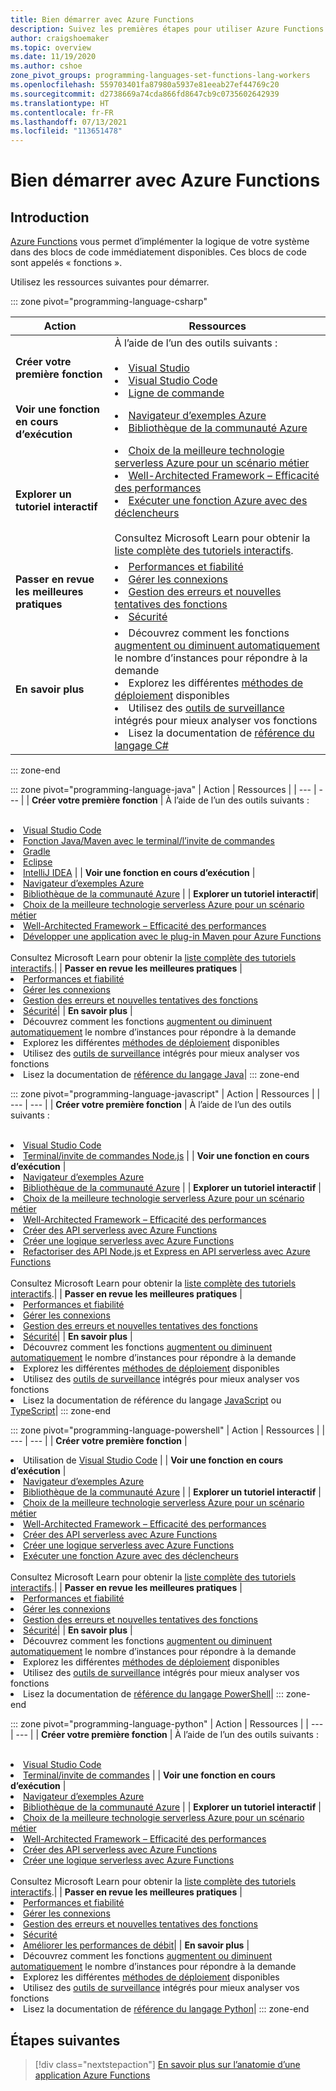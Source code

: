 ```yaml
---
title: Bien démarrer avec Azure Functions
description: Suivez les premières étapes pour utiliser Azure Functions.
author: craigshoemaker
ms.topic: overview
ms.date: 11/19/2020
ms.author: cshoe
zone_pivot_groups: programming-languages-set-functions-lang-workers
ms.openlocfilehash: 559703401fa87980a5937e81eeab27ef44769c20
ms.sourcegitcommit: d2738669a74cda866fd8647cb9c0735602642939
ms.translationtype: HT
ms.contentlocale: fr-FR
ms.lasthandoff: 07/13/2021
ms.locfileid: "113651478"
---
```

# <a name="getting-started-with-azure-functions"></a>Bien démarrer avec Azure Functions

## <a name="introduction"></a>Introduction

[Azure Functions](./functions-overview.md) vous permet d’implémenter la logique de votre système dans des blocs de code immédiatement disponibles. Ces blocs de code sont appelés « fonctions ».

Utilisez les ressources suivantes pour démarrer.

::: zone pivot="programming-language-csharp"

| Action | Ressources |
| --- | --- |
| **Créer votre première fonction** | À l’aide de l’un des outils suivants :<br><br><li>[Visual Studio](./functions-create-your-first-function-visual-studio.md)<li>[Visual Studio Code](./create-first-function-vs-code-csharp.md)<li>[Ligne de commande](./create-first-function-cli-csharp.md) |
| **Voir une fonction en cours d’exécution** | <li>[Navigateur d’exemples Azure](/samples/browse/?expanded=azure&languages=csharp&products=azure-functions)<li>[Bibliothèque de la communauté Azure](https://www.serverlesslibrary.net/?technology=Functions%202.x&language=C%23) |
| **Explorer un tutoriel interactif**| <li>[Choix de la meilleure technologie serverless Azure pour un scénario métier](/learn/modules/serverless-fundamentals/)<li>[Well-Architected Framework – Efficacité des performances](/learn/modules/azure-well-architected-performance-efficiency/)<li>[Exécuter une fonction Azure avec des déclencheurs](/learn/modules/execute-azure-function-with-triggers/) <br><br>Consultez Microsoft Learn pour obtenir la [liste complète des tutoriels interactifs](/learn/browse/?expanded=azure&products=azure-functions).|
| **Passer en revue les meilleures pratiques** |<li>[Performances et fiabilité](./functions-best-practices.md)<li>[Gérer les connexions](./manage-connections.md)<li>[Gestion des erreurs et nouvelles tentatives des fonctions](./functions-bindings-error-pages.md?tabs=csharp)<li>[Sécurité](./security-concepts.md)|
| **En savoir plus** | <li>Découvrez comment les fonctions [augmentent ou diminuent automatiquement](./functions-scale.md) le nombre d’instances pour répondre à la demande<li>Explorez les différentes [méthodes de déploiement](./functions-deployment-technologies.md) disponibles<li>Utilisez des [outils de surveillance](./functions-monitoring.md) intégrés pour mieux analyser vos fonctions<li>Lisez la documentation de [référence du langage C#](./functions-dotnet-class-library.md)|

::: zone-end

::: zone pivot="programming-language-java"
| Action | Ressources |
| --- | --- |
| **Créer votre première fonction** | À l’aide de l’un des outils suivants :<br><br><li>[Visual Studio Code](./create-first-function-vs-code-java.md)<li>[Fonction Java/Maven avec le terminal/l’invite de commandes](./create-first-function-cli-java.md)<li>[Gradle](./functions-create-first-java-gradle.md)<li>[Eclipse](./functions-create-maven-eclipse.md)<li>[IntelliJ IDEA](./functions-create-maven-intellij.md) |
| **Voir une fonction en cours d’exécution** | <li>[Navigateur d’exemples Azure](/samples/browse/?expanded=azure&languages=java&products=azure-functions)<li>[Bibliothèque de la communauté Azure](https://www.serverlesslibrary.net/?technology=Functions%202.x&language=Java) |
| **Explorer un tutoriel interactif**| <li>[Choix de la meilleure technologie serverless Azure pour un scénario métier](/learn/modules/serverless-fundamentals/)<li>[Well-Architected Framework – Efficacité des performances](/learn/modules/azure-well-architected-performance-efficiency/)<li>[Développer une application avec le plug-in Maven pour Azure Functions](/learn/modules/develop-azure-functions-app-with-maven-plugin/) <br><br>Consultez Microsoft Learn pour obtenir la [liste complète des tutoriels interactifs](/learn/browse/?expanded=azure&products=azure-functions).|
| **Passer en revue les meilleures pratiques** |<li>[Performances et fiabilité](./functions-best-practices.md)<li>[Gérer les connexions](./manage-connections.md)<li>[Gestion des erreurs et nouvelles tentatives des fonctions](./functions-bindings-error-pages.md?tabs=java)<li>[Sécurité](./security-concepts.md)|
| **En savoir plus** | <li>Découvrez comment les fonctions [augmentent ou diminuent automatiquement](./functions-scale.md) le nombre d’instances pour répondre à la demande<li>Explorez les différentes [méthodes de déploiement](./functions-deployment-technologies.md) disponibles<li>Utilisez des [outils de surveillance](./functions-monitoring.md) intégrés pour mieux analyser vos fonctions<li>Lisez la documentation de [référence du langage Java](./functions-reference-java.md)|
::: zone-end

::: zone pivot="programming-language-javascript"
| Action | Ressources |
| --- | --- |
| **Créer votre première fonction** | À l’aide de l’un des outils suivants :<br><br><li>[Visual Studio Code](./create-first-function-vs-code-node.md)<li>[Terminal/invite de commandes Node.js](./create-first-function-cli-node.md) |
| **Voir une fonction en cours d’exécution** | <li>[Navigateur d’exemples Azure](/samples/browse/?expanded=azure&languages=javascript%2ctypescript&products=azure-functions)<li>[Bibliothèque de la communauté Azure](https://www.serverlesslibrary.net/?technology=Functions%202.x&language=JavaScript%2CTypeScript) |
| **Explorer un tutoriel interactif** | <li>[Choix de la meilleure technologie serverless Azure pour un scénario métier](/learn/modules/serverless-fundamentals/)<li>[Well-Architected Framework – Efficacité des performances](/learn/modules/azure-well-architected-performance-efficiency/)<li>[Créer des API serverless avec Azure Functions](/learn/modules/build-api-azure-functions/)<li>[Créer une logique serverless avec Azure Functions](/learn/modules/create-serverless-logic-with-azure-functions/)<li>[Refactoriser des API Node.js et Express en API serverless avec Azure Functions](/learn/modules/shift-nodejs-express-apis-serverless/) <br><br>Consultez Microsoft Learn pour obtenir la [liste complète des tutoriels interactifs](/learn/browse/?expanded=azure&products=azure-functions).|
| **Passer en revue les meilleures pratiques** |<li>[Performances et fiabilité](./functions-best-practices.md)<li>[Gérer les connexions](./manage-connections.md)<li>[Gestion des erreurs et nouvelles tentatives des fonctions](./functions-bindings-error-pages.md?tabs=javascript)<li>[Sécurité](./security-concepts.md)|
| **En savoir plus** | <li>Découvrez comment les fonctions [augmentent ou diminuent automatiquement](./functions-scale.md) le nombre d’instances pour répondre à la demande<li>Explorez les différentes [méthodes de déploiement](./functions-deployment-technologies.md) disponibles<li>Utilisez des [outils de surveillance](./functions-monitoring.md) intégrés pour mieux analyser vos fonctions<li>Lisez la documentation de référence du langage [JavaScript](./functions-reference-node.md) ou [TypeScript](./functions-reference-node.md#typescript)|
::: zone-end

::: zone pivot="programming-language-powershell"
| Action | Ressources |
| --- | --- |
| **Créer votre première fonction** | <li>Utilisation de [Visual Studio Code](./create-first-function-vs-code-powershell.md) |
| **Voir une fonction en cours d’exécution** | <li>[Navigateur d’exemples Azure](/samples/browse/?expanded=azure&languages=powershell&products=azure-functions)<li>[Bibliothèque de la communauté Azure](https://www.serverlesslibrary.net/?technology=Functions%202.x&language=PowerShell) |
| **Explorer un tutoriel interactif** | <li>[Choix de la meilleure technologie serverless Azure pour un scénario métier](/learn/modules/serverless-fundamentals/)<li>[Well-Architected Framework – Efficacité des performances](/learn/modules/azure-well-architected-performance-efficiency/)<li>[Créer des API serverless avec Azure Functions](/learn/modules/build-api-azure-functions/)<li>[Créer une logique serverless avec Azure Functions](/learn/modules/create-serverless-logic-with-azure-functions/)<li>[Exécuter une fonction Azure avec des déclencheurs](/learn/modules/execute-azure-function-with-triggers/) <br><br>Consultez Microsoft Learn pour obtenir la [liste complète des tutoriels interactifs](/learn/browse/?expanded=azure&products=azure-functions).|
| **Passer en revue les meilleures pratiques** |<li>[Performances et fiabilité](./functions-best-practices.md)<li>[Gérer les connexions](./manage-connections.md)<li>[Gestion des erreurs et nouvelles tentatives des fonctions](./functions-bindings-error-pages.md?tabs=powershell)<li>[Sécurité](./security-concepts.md)|
| **En savoir plus** | <li>Découvrez comment les fonctions [augmentent ou diminuent automatiquement](./functions-scale.md) le nombre d’instances pour répondre à la demande<li>Explorez les différentes [méthodes de déploiement](./functions-deployment-technologies.md) disponibles<li>Utilisez des [outils de surveillance](./functions-monitoring.md) intégrés pour mieux analyser vos fonctions<li>Lisez la documentation de [référence du langage PowerShell](./functions-reference-powershell.md)|
::: zone-end

::: zone pivot="programming-language-python"
| Action | Ressources |
| --- | --- |
| **Créer votre première fonction** | À l’aide de l’un des outils suivants :<br><br><li>[Visual Studio Code](./create-first-function-vs-code-python.md)<li>[Terminal/invite de commandes](./create-first-function-cli-python.md) |
| **Voir une fonction en cours d’exécution** | <li>[Navigateur d’exemples Azure](/samples/browse/?expanded=azure&languages=python&products=azure-functions)<li>[Bibliothèque de la communauté Azure](https://www.serverlesslibrary.net/?technology=Functions%202.x&language=Python) |
| **Explorer un tutoriel interactif** | <li>[Choix de la meilleure technologie serverless Azure pour un scénario métier](/learn/modules/serverless-fundamentals/)<li>[Well-Architected Framework – Efficacité des performances](/learn/modules/azure-well-architected-performance-efficiency/)<li>[Créer des API serverless avec Azure Functions](/learn/modules/build-api-azure-functions/)<li>[Créer une logique serverless avec Azure Functions](/learn/modules/create-serverless-logic-with-azure-functions/) <br><br>Consultez Microsoft Learn pour obtenir la [liste complète des tutoriels interactifs](/learn/browse/?expanded=azure&products=azure-functions).|
| **Passer en revue les meilleures pratiques** |<li>[Performances et fiabilité](./functions-best-practices.md)<li>[Gérer les connexions](./manage-connections.md)<li>[Gestion des erreurs et nouvelles tentatives des fonctions](./functions-bindings-error-pages.md?tabs=python)<li>[Sécurité](./security-concepts.md)<li>[Améliorer les performances de débit](./python-scale-performance-reference.md)|
| **En savoir plus** | <li>Découvrez comment les fonctions [augmentent ou diminuent automatiquement](./functions-scale.md) le nombre d’instances pour répondre à la demande<li>Explorez les différentes [méthodes de déploiement](./functions-deployment-technologies.md) disponibles<li>Utilisez des [outils de surveillance](./functions-monitoring.md) intégrés pour mieux analyser vos fonctions<li>Lisez la documentation de [référence du langage Python](./functions-reference-python.md)|
::: zone-end

## <a name="next-steps"></a>Étapes suivantes

> [!div class="nextstepaction"]
> [En savoir plus sur l’anatomie d’une application Azure Functions](./functions-reference.md)
